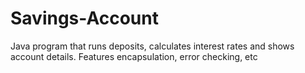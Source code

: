 # Savings-Account
Java program that runs deposits, calculates interest rates and shows account details. Features encapsulation, error checking, etc
